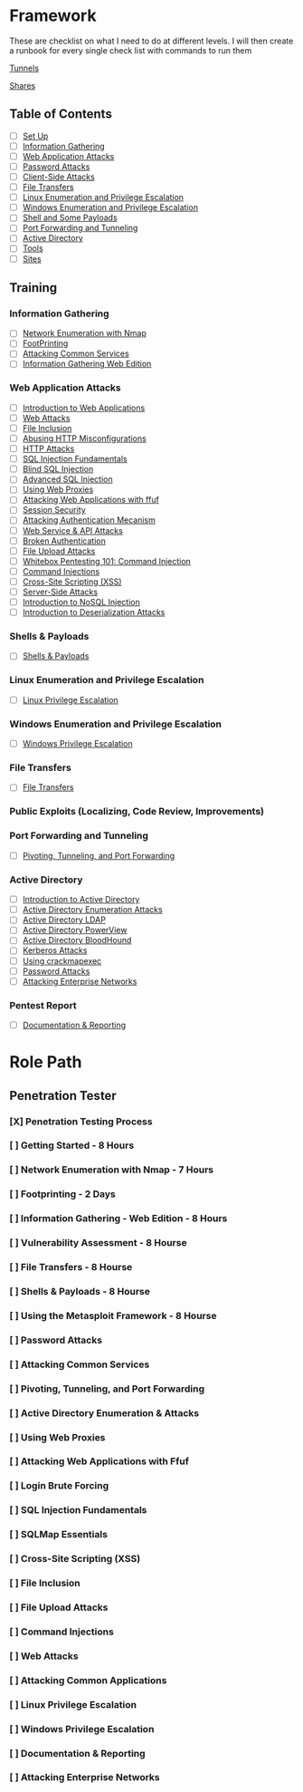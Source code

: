 # Framework

These are checklist on what I need to do at different levels. 
I will then create a runbook for every single check list with commands to run them

[Tunnels](https://www.notion.so/Tunnels-2df6a02cdd544635aeb096d9799f209f?pvs=21)

[Shares](https://www.notion.so/Shares-e824159594d24a6896bde46332fed6ff?pvs=21)

## Table of Contents

- [ ] [Set Up](framework/set-up.md)
- [ ] [Information Gathering](information_gathering.md)
- [ ] [Web Application Attacks](web_application_attacks.md)
- [ ] [Password Attacks](password_attacks.md)
- [ ] [Client-Side Attacks](client_side_attacks.md)
- [ ] [File Transfers](file_transfers.md)
- [ ] [Linux Enumeration and Privilege Escalation](linux_enumeration_and_privilege_escalation.md)
- [ ] [Windows Enumeration and Privilege Escalation](windows_enumeration_and_privilege_escalation.md)
- [ ] [Shell and Some Payloads](shell_and_some_payloads.md)
- [ ] [Port Forwarding and Tunneling](port_forwarding_and_tunneling.md)
- [ ] [Active Directory](framework/ad.md)
- [ ] [Tools](refrences/tools.md)
- [ ] [Sites](refrences/sites.md)

## Training

### Information Gathering

- [ ] [Network Enumeration with Nmap](https://academy.hackthebox.com/course/preview/network-enumeration-with-nmap)
- [ ] [FootPrinting](https://academy.hackthebox.com/course/preview/footprinting)
- [ ] [Attacking Common Services](https://academy.hackthebox.com/course/preview/attacking-common-services)
- [ ] [Information Gathering Web Edition](https://academy.hackthebox.com/course/preview/information-gathering---web-edition)
  
### Web Application Attacks

- [ ] [Introduction to Web Applications](https://academy.hackthebox.com/course/preview/introduction-to-web-applications)
- [ ] [Web Attacks](https://academy.hackthebox.com/course/preview/web-attacks)
- [ ] [File Inclusion](https://academy.hackthebox.com/course/preview/file-inclusion)
- [ ] [Abusing HTTP Misconfigurations](https://academy.hackthebox.com/course/preview/abusing-http-misconfigurations)
- [ ] [HTTP Attacks](https://academy.hackthebox.com/course/preview/http-attacks)
- [ ] [SQL Injection Fundamentals](https://academy.hackthebox.com/course/preview/sql-injection-fundamentals)
- [ ] [Blind SQL Injection](https://academy.hackthebox.com/course/preview/blind-sql-injection)
- [ ] [Advanced SQL Injection](https://academy.hackthebox.com/course/preview/advanced-sql-injections)
- [ ] [Using Web Proxies](https://academy.hackthebox.com/course/preview/using-web-proxies)
- [ ] [Attacking Web Applications with ffuf](https://academy.hackthebox.com/course/preview/attacking-web-applications-with-ffuf)
- [ ] [Session Security](https://academy.hackthebox.com/course/preview/session-security)
- [ ] [Attacking Authentication Mecanism](https://academy.hackthebox.com/course/preview/attacking-authentication-mechanisms)
- [ ] [Web Service & API Attacks](https://academy.hackthebox.com/course/preview/web-service--api-attacks)
- [ ] [Broken Authentication](https://academy.hackthebox.com/course/preview/broken-authentication)
- [ ] [File Upload Attacks](https://academy.hackthebox.com/course/preview/file-upload-attacks)
- [ ] [Whitebox Pentesting 101: Command Injection](https://academy.hackthebox.com/course/preview/whitebox-pentesting-101-command-injection)
- [ ] [Command Injections](https://academy.hackthebox.com/course/preview/command-injections)
- [ ] [Cross-Site Scripting (XSS)](https://academy.hackthebox.com/course/preview/cross-site-scripting-xss)
- [ ] [Server-Side Attacks](https://academy.hackthebox.com/course/preview/server-side-attacks)
- [ ] [Introduction to NoSQL Injection](https://academy.hackthebox.com/course/preview/introduction-to-nosql-injection)
- [ ] [Introduction to Deserialization Attacks](https://academy.hackthebox.com/course/preview/)

### Shells & Payloads

- [ ] [Shells & Payloads](https://academy.hackthebox.com/course/preview/shells--payloads)
  
### Linux Enumeration and Privilege Escalation

- [ ] [Linux Privilege Escalation](https://academy.hackthebox.com/course/preview/linux-privilege-escalation) 
  
### Windows Enumeration and Privilege Escalation

- [ ] [Windows Privilege Escalation](https://academy.hackthebox.com/course/preview/windows-privilege-escalation)
  
### File Transfers

- [ ] [File Transfers](https://academy.hackthebox.com/course/preview/file-transfers)
  
### Public Exploits (Localizing, Code Review, Improvements)

### Port Forwarding and Tunneling

- [ ] [Pivoting, Tunneling, and Port Forwarding](https://academy.hackthebox.com/course/preview/pivoting-tunneling-and-port-forwarding)
  
### Active Directory

- [ ] [Introduction to Active Directory](https://academy.hackthebox.com/course/preview/introduction-to-active-directory)
- [ ] [Active Directory Enumeration Attacks](https://academy.hackthebox.com/course/preview/active-directory-enumeration--attacks)
- [ ] [Active Directory LDAP](https://academy.hackthebox.com/course/preview/active-directory-ldap)
- [ ] [Active Directory PowerView](https://academy.hackthebox.com/course/preview/active-directory-powerview)
- [ ] [Active Directory BloodHound](https://academy.hackthebox.com/course/preview/active-directory-bloodhound)
- [ ] [Kerberos Attacks](https://academy.hackthebox.com/course/preview/kerberos-attacks)
- [ ] [Using crackmapexec](https://academy.hackthebox.com/course/preview/using-crackmapexec)
- [ ] [Password Attacks](https://academy.hackthebox.com/course/preview/password-attacks)
- [ ] [Attacking Enterprise Networks](https://academy.hackthebox.com/course/preview/attacking-enterprise-networks)

### Pentest Report

- [ ] [Documentation & Reporting](https://academy.hackthebox.com/course/preview/documentation--reporting)

# Role Path 

## Penetration Tester

### [X] Penetration Testing Process

### [ ] Getting Started - 8 Hours

### [ ] Network Enumeration with Nmap - 7 Hours

### [ ] Footprinting - 2 Days

### [ ] Information Gathering - Web Edition - 8 Hours

### [ ] Vulnerability Assessment - 8 Hourse

### [ ] File Transfers - 8 Hourse

### [ ] Shells & Payloads - 8 Hourse

### [ ] Using the Metasploit Framework - 8 Hourse

### [ ] Password Attacks

### [ ] Attacking Common Services

### [ ] Pivoting, Tunneling, and Port Forwarding

### [ ] Active Directory Enumeration & Attacks

### [ ] Using Web Proxies

### [ ] Attacking Web Applications with Ffuf

### [ ] Login Brute Forcing

### [ ] SQL Injection Fundamentals

### [ ] SQLMap Essentials

### [ ] Cross-Site Scripting (XSS)

### [ ] File Inclusion

### [ ] File Upload Attacks

### [ ] Command Injections

### [ ] Web Attacks

### [ ] Attacking Common Applications

### [ ] Linux Privilege Escalation

### [ ] Windows Privilege Escalation

### [ ] Documentation & Reporting

### [ ] Attacking Enterprise Networks